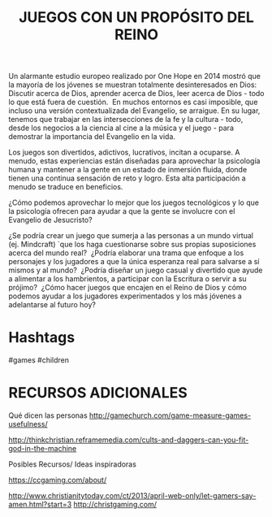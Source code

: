 ﻿---
title: JUEGOS CON UN PROPÓSITO DEL REINO 
intro: ¿Podemos inventar juegos que ayuden a las nuevas generaciones a buscar, deleitarse, desear y conocer a Dios? 
champions:
- name:
    One Hope
  logo:
    one-hope.png
---

Un alarmante estudio europeo realizado por One Hope en 2014 mostró que la mayoría de los jóvenes se muestran totalmente desinteresados en Dios: Discutir acerca de Dios, aprender acerca de Dios, leer acerca de Dios - todo lo que está fuera de cuestión. 
 En muchos entornos es casi imposible, que incluso una versión contextualizada del Evangelio, se arraigue. En su lugar, tenemos que trabajar en las intersecciones de la fe y la cultura - todo, desde los negocios a la ciencia al cine a la música y el juego - para demostrar la importancia del Evangelio en la vida.

Los juegos son divertidos, adictivos, lucrativos, incitan a ocuparse. A menudo, estas experiencias están diseñadas para aprovechar la psicología humana y mantener a la gente en un estado de inmersión fluida, donde tienen una continua sensación de reto y logro. Esta alta participación a menudo se traduce en beneficios.

¿Cómo podemos aprovechar lo mejor que los  juegos tecnológicos y lo que la psicología ofrecen para ayudar a que la gente se involucre con el Evangelio de Jesucristo? 

¿Se podría crear un juego que sumerja a las personas a un mundo virtual (ej. Mindcraft) `que los haga cuestionarse sobre sus propias suposiciones acerca del mundo real? 
 ¿Podría elaborar una trama que enfoque a los personajes y los jugadores a que  la única esperanza real para salvarse a sí mismos y al mundo?  ¿Podría diseñar un juego casual y divertido que ayude a alimentar a los hambrientos, a participar con la Escritura o servir a su prójimo?  ¿Cómo hacer juegos que encajen en el Reino de Dios y cómo podemos ayudar a los jugadores experimentados y los más jóvenes a adelantarse al futuro hoy? 

# Hashtags
\#games \#children 

# RECURSOS ADICIONALES


Qué dicen las personas  http://gamechurch.com/game-measure-games-usefulness/

http://thinkchristian.reframemedia.com/cults-and-daggers-can-you-fit-god-in-the-machine 

Posibles Recursos/ Ideas inspiradoras

https://ccgaming.com/about/

http://www.christianitytoday.com/ct/2013/april-web-only/let-gamers-say-amen.html?start=3
http://christgaming.com/

